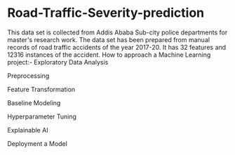 # Road-Traffic-Severity-prediction
 This data set is collected from Addis Ababa Sub-city police departments for master's research work. The data set has been prepared from manual records of road traffic accidents of the year 2017-20. It has 32 features and 12316 instances of the accident.
How to approach a Machine Learning project:-
Exploratory Data Analysis

Preprocessing

Feature Transformation

Baseline Modeling

Hyperparameter Tuning

Explainable AI

Deployment a Model
